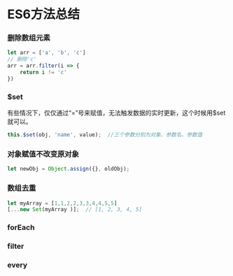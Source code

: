 # ES6方法总结

### 删除数组元素

```javascript
let arr = ['a', 'b', 'c']
// 删除'c'
arr = arr.filter(i => {
    return i != 'c'
})
```

### $set

有些情况下，仅仅通过“=”号来赋值，无法触发数据的实时更新，这个时候用$set就可以。

```javascript
this.$set(obj, 'name', value);  //三个参数分别为对象、参数名、参数值
```

### 对象赋值不改变原对象

```javascript
let newObj = Object.assign({}, oldObj);
```

### 数组去重
```javascript
let myArray = [1,1,2,2,3,3,4,4,5,5]
[...new Set(myArray )];  // [1, 2, 3, 4, 5]
```

### forEach

### filter

### every
